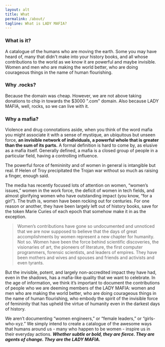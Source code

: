 ```yaml
---
layout: alt
title: What
permalink: /about/
tagline: What is LADY MAFIA?
---
```


### What is it?
A catalogue of the humans who are moving the earth. Some you may have heard of, many that didn't make into your history books, and all whose contributions to the world as we know it are powerful and maybe invisible. Women and men who are making the world better, who are doing courageous things in the name of human flourishing.

### Why .rocks?
Because the domain was cheap. However, we are not above taking donations to chip in towards the $3000 ".com" domain. Also because LADY MAFIA, well, rocks, so we can live with it.

### Why a mafia?
Violence and drug connotations aside, when you think of the word mafia you might associate it with a sense of mystique, an ubiquitous but unseen force, **an invisible network of individuals, a powerful whole that is greater than the sum of its parts.** A formal definition is hard to come by, as elusive as a mafia itself. Generally defined, a mafia is a closed group of people in a particular field, having a controlling influence.

The powerful force of femininity and of women in general is intangible but real. If Helen of Troy precipitated the Trojan war without so much as raising a finger, enough said.

The media has recently focused lots of attention on women, “women’s issues,” women in the work force, the deficit of women in tech fields, and almost glorifying women who have outstanding impact (you know, “for a girl”). The truth is, women have been rocking out for centuries. For one reason or another, they have been largely left out of history books, save for the token Marie Curies of each epoch that somehow make it in as the exception.

> Women’s contributions have gone so undocumented and unnoticed that we are now supposed to believe that the days of great accomplishments by women represent a new chapter for humanity. Not so. Women have been the force behind scientific discoveries, the visionaries of art, the pioneers of literature, the first computer programmers, forensic scientists, and leaders of empires. They have been mothers and wives and spouses and friends and activists and even tyrants.

But the invisible, potent, and largely non-accredited impact they have had, even in the shadows, has a mafia-like quality that we want to celebrate. In the age of information, we think it’s important to document the contributions of people who we are deeming members of the LADY MAFIA: women and men who are making the world better, who are doing courageous things in the name of human flourishing, who embody the spirit of the invisible force of femininity that has upheld the virtue of humanity even in the darkest days of history.

We aren’t documenting “women engineers,” or “female leaders,” or “girls-who-xyz.” We simply intend to create a catalogue of the awesome ways that humans around us - many who happen to be women - inspire us in their everyday actions. **_Whether subtle or bold, they are fierce. They are agents of change. They are the LADY MAFIA._**
